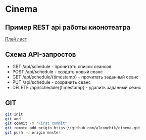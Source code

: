 Cinema
======

Пример REST api работы кионотеатра
----------------------------------

[Плей лист](https://www.youtube.com/playlist?list=PLCtvy1fVM2JQy4TX1mchSBRwEdn1PlrJ6)

Схема API-запростов
-------------------

* GET /api/schedule - прочитать список сеансов
* POST /api/schedule - создать новый сеанс
* GET /api/schedule/{timestamp} - прочитать заданный сеанс
* PUT /api/schedule - сохранить сеанс
* DELETE /api/schedule/{timestamp} - удалить заданный сеанс

GIT
---
```bash
git init
git add .
git commit -m "First commit"
git remote add origin https://github.com/aleonchik/cinema.git
git push -u origin master
```
